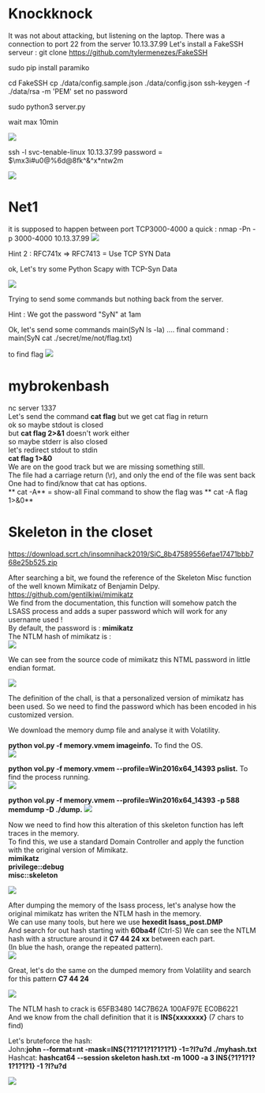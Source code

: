 # Knockknock

It was not about attacking, but listening on the laptop.
There was a connection to port 22 from the server 10.13.37.99
Let's install a FakeSSH serveur :
git clone https://github.com/tylermenezes/FakeSSH

sudo pip install paramiko

cd FakeSSH
cp ./data/config.sample.json ./data/config.json
ssh-keygen -f ./data/rsa -m 'PEM' 
set no password

sudo python3 server.py

wait max 10min

![](https://github.com/k4nfr3/CTF-writeup/blob/master/2019-Insomnihack/fakessh_1.jpg)

ssh -l svc-tenable-linux 10.13.37.99
password = $\mx3i#u0@%6d@8fk^&^x*ntw2m

![](https://github.com/k4nfr3/CTF-writeup/blob/master/2019-Insomnihack/fakessh_2.jpg)

# Net1

it is supposed to happen between port TCP3000-4000
a quick : nmap -Pn -p 3000-4000 10.13.37.99
![](https://github.com/k4nfr3/CTF-writeup/blob/master/2019-Insomnihack/Net00.jpg)


Hint 2 : RFC741x => RFC7413 = Use TCP SYN Data

ok, Let's try some Python Scapy with TCP-Syn Data

![](https://github.com/k4nfr3/CTF-writeup/blob/master/2019-Insomnihack/Net0.jpg)

Trying to send some commands but nothing back from the server.

Hint : We got the password "SyN" at 1am

Ok, let's send some commands
main(SyN ls -la)
....
final command : main(SyN cat ./secret/me/not/flag.txt)

to find flag 
![](https://github.com/k4nfr3/CTF-writeup/blob/master/2019-Insomnihack/Net1.jpg)



# mybrokenbash

nc server 1337    
Let's send the command **cat flag** but we get cat flag in return  
ok so maybe stdout is closed  
but **cat flag 2>&1** doesn't work either    
so maybe stderr is also closed  
let's redirect stdout to stdin  
**cat flag 1>&0**    
We are on the good track but we are missing something still.  
The file had a carriage return (\r), and only the end of the file was sent back  
One had to find/know that cat has options.  
** cat -A** = show-all
Final command to show the flag was ** cat -A flag 1>&0**



# Skeleton in the closet

https://download.scrt.ch/insomnihack2019/SiC_8b47589556efae17471bbb768e25b525.zip

After searching a bit, we found the reference of the Skeleton Misc function of the well known Mimikatz of Benjamin Delpy.
https://github.com/gentilkiwi/mimikatz  
We find from the documentation, this function will somehow patch the LSASS process and adds a super password which will work for any username used !   
By default, the password is : **mimikatz**  
The NTLM hash of mimikatz is :  
![](https://github.com/k4nfr3/CTF-writeup/blob/master/2019-Insomnihack/skeleton0b.jpg)  

We can see from the source code of mimikatz this NTML password in little endian format.  

![](https://github.com/k4nfr3/CTF-writeup/blob/master/2019-Insomnihack/skeleton0.jpg)  

The definition of the chall, is that a personalized version of mimikatz has been used. 
So we need to find the password which has been encoded in his customized version.  

We download the memory dump file and analyse it with Volatility.   

**python vol.py -f memory.vmem imageinfo.** To find the OS.  
![](https://github.com/k4nfr3/CTF-writeup/blob/master/2019-Insomnihack/skeleton1.jpg)

**python vol.py -f memory.vmem --profile=Win2016x64_14393 pslist.** To find the process running.    
![](https://github.com/k4nfr3/CTF-writeup/blob/master/2019-Insomnihack/skeleton2.jpg)

**python vol.py -f memory.vmem --profile=Win2016x64_14393 -p 588 memdump -D ./dump.**
![](https://github.com/k4nfr3/CTF-writeup/blob/master/2019-Insomnihack/skeleton2b.jpg)

Now we need to find how this alteration of this skeleton function has left traces in the memory.  
To find this, we use a standard Domain Controller and apply the function with the original version of Mimikatz.  
**mimikatz**  
**privilege::debug**    
**misc::skeleton**  

![](https://github.com/k4nfr3/CTF-writeup/blob/master/2019-Insomnihack/skeleton2bb.jpg)

After dumping the memory of the lsass process, let's analyse how the original mimikatz has writen the NTLM hash in the memory.  
We can use many tools, but here we use **hexedit lsass_post.DMP**  
And search for out hash starting with **60ba4f**  (Ctrl-S)
We can see the NTLM hash with a structure around it **C7 44 24 xx** between each part.  
(In blue the hash, orange the repeated pattern).    
![](https://github.com/k4nfr3/CTF-writeup/blob/master/2019-Insomnihack/skeleton3.jpg)

Great, let's do the same on the dumped memory from Volatility and search for this pattern **C7 44 24**  

![](https://github.com/k4nfr3/CTF-writeup/blob/master/2019-Insomnihack/skeleton4.jpg)

The NTLM hash to crack is 65FB3480 14C7B62A 100AF97E EC0B6221  
And we know from the chall definition that it is **INS{xxxxxxx}** (7 chars to find)  

Let's bruteforce the hash:  
John:**john --format=nt -mask=INS{?1?1?1?1?1?1?1} -1=?l?u?d ./myhash.txt**  
Hashcat: **hashcat64 --session skeleton hash.txt -m 1000 -a 3 INS{?1?1?1?1?1?1?1} -1 ?l?u?d**    

![](https://github.com/k4nfr3/CTF-writeup/blob/master/2019-Insomnihack/skeleton5.jpg)


